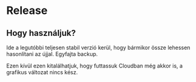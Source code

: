 # Release

## Hogy használjuk?

Ide a legutóbbi teljesen stabil verzió kerül, hogy bármikor össze lehessen hasonlítani az újjal. Egyfajta backup.

Ezen kívül ezen kitalálhatjuk, hogy futtassuk Cloudban még akkor is, a grafikus változat nincs kész.